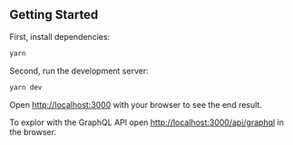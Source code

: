 ## Getting Started

First, install dependencies:

```bash
yarn
```

Second, run the development server:

```bash
yarn dev
```

Open [http://localhost:3000](http://localhost:3000) with your browser to see the end result.

To explor with the GraphQL API open [http://localhost:3000/api/graphql](http://localhost:3000/api/graphql) in the browser.
